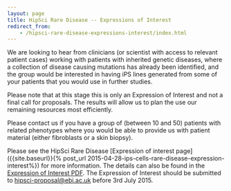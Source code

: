 ```yaml
---
layout: page
title: HipSci Rare Disease -- Expressions of Interest
redirect_from:
    - /hipsci-rare-disease-expressions-interest/index.html
---
```


We are looking to hear from clinicians (or scientist with access to relevant
patient cases) working with patients with inherited genetic diseases, where a
collection of disease causing mutations has already been identified, and the
group would be interested in having iPS lines generated from some of your
patients that you would use in further studies.

Please note that at this stage this is only an Expression of Interest and not a
final call for proposals. The results will allow us to plan the use our
remaining resources most efficiently.

Please contact us if you have a group of (between 10 and 50) patients with
related phenotypes where you would be able to provide us with patient material
(either fibroblasts or a skin biopsy).

Please see the HipSci Rare Disease [Expression of interest page]({{site.baseurl}}{% post_url 2015-04-28-ips-cells-rare-disease-expression-interest%}) for more
information. The details can also be found in the [Expression of Interest PDF]({{site.baseurl}}/documents/hipsci_rare_disease_expression_20150428.pdf).
The Expression of Interest should be submitted to [hipsci-proposal@ebi.ac.uk](mailto:hipsci-proposal@ebi.ac.uk)
before 3rd July 2015.

